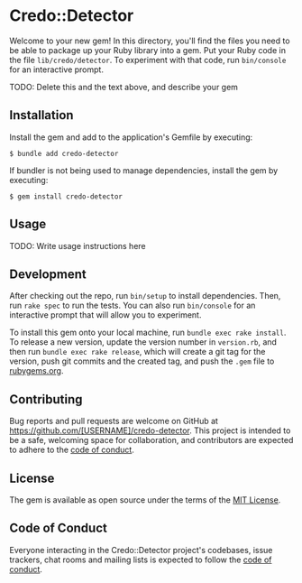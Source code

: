 # Credo::Detector

Welcome to your new gem! In this directory, you'll find the files you need to be able to package up your Ruby library into a gem. Put your Ruby code in the file `lib/credo/detector`. To experiment with that code, run `bin/console` for an interactive prompt.

TODO: Delete this and the text above, and describe your gem

## Installation

Install the gem and add to the application's Gemfile by executing:

    $ bundle add credo-detector

If bundler is not being used to manage dependencies, install the gem by executing:

    $ gem install credo-detector

## Usage

TODO: Write usage instructions here

## Development

After checking out the repo, run `bin/setup` to install dependencies. Then, run `rake spec` to run the tests. You can also run `bin/console` for an interactive prompt that will allow you to experiment.

To install this gem onto your local machine, run `bundle exec rake install`. To release a new version, update the version number in `version.rb`, and then run `bundle exec rake release`, which will create a git tag for the version, push git commits and the created tag, and push the `.gem` file to [rubygems.org](https://rubygems.org).

## Contributing

Bug reports and pull requests are welcome on GitHub at https://github.com/[USERNAME]/credo-detector. This project is intended to be a safe, welcoming space for collaboration, and contributors are expected to adhere to the [code of conduct](https://github.com/[USERNAME]/credo-detector/blob/master/CODE_OF_CONDUCT.md).

## License

The gem is available as open source under the terms of the [MIT License](https://opensource.org/licenses/MIT).

## Code of Conduct

Everyone interacting in the Credo::Detector project's codebases, issue trackers, chat rooms and mailing lists is expected to follow the [code of conduct](https://github.com/[USERNAME]/credo-detector/blob/master/CODE_OF_CONDUCT.md).
